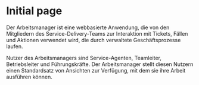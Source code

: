 # Initial page

Der Arbeitsmanager ist eine webbasierte Anwendung, die von den Mitgliedern des Service-Delivery-Teams zur Interaktion mit Tickets, Fällen und Aktionen verwendet wird, die durch verwaltete Geschäftsprozesse laufen.

Nutzer des Arbeitsmanagers sind Service-Agenten, Teamleiter, Betriebsleiter und Führungskräfte. Der Arbeitsmanager stellt diesen Nutzern einen Standardsatz von Ansichten zur Verfügung, mit dem sie ihre Arbeit ausführen können.

